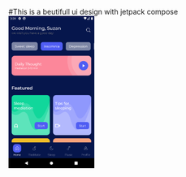 #This is a beutifull ui design with jetpack compose  
<img src="./Preview.png" alt="preview" height="300px"/>
